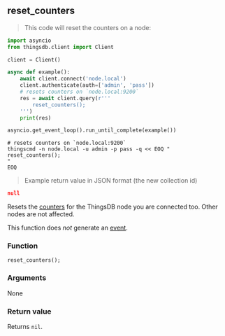 ## reset_counters

> This code will reset the counters on a node:

```python
import asyncio
from thingsdb.client import Client

client = Client()

async def example():
    await client.connect('node.local')
    client.authenticate(auth=['admin', 'pass'])
    # resets counters on `node.local:9200`
    res = await client.query(r'''
        reset_counters();
    ''')
    print(res)

asyncio.get_event_loop().run_until_complete(example())
```

```shell
# resets counters on `node.local:9200`
thingscmd -n node.local -u admin -p pass -q << EOQ "
reset_counters();
"
EOQ
```

> Example return value in JSON format (the new collection id)

```json
null
```

Resets the [counters](#counters) for the ThingsDB node you are connected too.
Other nodes are not affected.

This function does *not* generate an [event](#events).

### Function
`reset_counters();`

### Arguments
None

### Return value
Returns `nil`.
